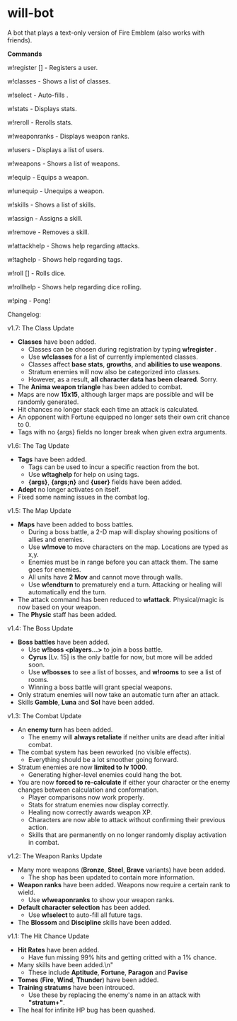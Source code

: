 # will-bot

A bot that plays a text-only version of Fire Emblem (also works with friends). 

**Commands**

w!register <username> [<class>] - Registers a user.
    
w!classes - Shows a list of classes.

w!select <user> - Auto-fills <user>.
    
w!stats <user> - Displays stats.
    
w!reroll <user> - Rerolls stats.
    
w!weaponranks <user> - Displays weapon ranks.
    
w!users - Displays a list of users.

w!weapons - Shows a list of weapons.

w!equip <user> <weapon> - Equips a weapon.
    
w!unequip <user> - Unequips a weapon.
    
w!skills - Shows a list of skills.

w!assign <user> <skill> - Assigns a skill.

w!remove <user> - Removes a skill.

w!attackhelp - Shows help regarding attacks.

w!taghelp - Shows help regarding tags.

w!roll [<dice>] - Rolls dice.

w!rollhelp - Shows help regarding dice rolling.

w!ping - Pong!

Changelog:

v1.7: The Class Update
- **Classes** have been added.
    - Classes can be chosen during registration by typing **w!register <username> <class>**.
    - Use **w!classes** for a list of currently implemented classes.
    - Classes affect **base stats**, **growths**, and **abilities to use weapons**.
    - Stratum enemies will now also be categorized into classes.
    - However, as a result, **all character data has been cleared**. Sorry.
- The **Anima weapon triangle** has been added to combat.
- Maps are now **15x15**, although larger maps are possible and will be randomly generated.
- Hit chances no longer stack each time an attack is calculated.
- An opponent with Fortune equipped no longer sets their own crit chance to 0.
- Tags with no {args} fields no longer break when given extra arguments.

v1.6: The Tag Update
- **Tags** have been added.
    - Tags can be used to incur a specific reaction from the bot.
    - Use **w!taghelp** for help on using tags.
    - **{args}**, **{args;n}** and **{user}** fields have been added.
- **Adept** no longer activates on itself.
- Fixed some naming issues in the combat log.

v1.5: The Map Update
- **Maps** have been added to boss battles.
    - During a boss battle, a 2-D map will display showing positions of allies and enemies.
    - Use **w!move <user> <location>** to move characters on the map. Locations are typed as x,y.
    - Enemies must be in range before you can attack them. The same goes for enemies.
    - All units have **2 Mov** and cannot move through walls.
    - Use **w!endturn <user>** to prematurely end a turn. Attacking or healing will automatically end the turn.
- The attack command has been reduced to **w!attack**. Physical/magic is now based on your weapon.
- The **Physic** staff has been added.

v1.4: The Boss Update
  - **Boss battles** have been added.
    - Use **w!boss <bossname> <players...>** to join a boss battle.
    - **Cyrus** [Lv. 15] is the only battle for now, but more will be added soon.
    - Use **w!bosses** to see a list of bosses, and **w!rooms** to see a list of rooms.
    - Winning a boss battle will grant special weapons.
  - Only stratum enemies will now take an automatic turn after an attack.
  - Skills **Gamble**, **Luna** and **Sol** have been added.
  
v1.3: The Combat Update
  - An **enemy turn** has been added.
    - The enemy will **always retaliate** if neither units are dead after initial combat.
  - The combat system has been reworked (no visible effects).
    - Everything should be a lot smoother going forward.
  - Stratum enemies are now **limited to lv 1000**.
    - Generating higher-level enemies could hang the bot.
- You are now **forced to re-calculate** if either your character or the enemy changes between calculation and conformation.
  - Player comparisons now work properly.
  - Stats for stratum enemies now display correctly.
  - Healing now correctly awards weapon XP.
  - Characters are now able to attack without confirming their previous action.
  - Skills that are permanently on no longer randomly display activation in combat.
  
v1.2: The Weapon Ranks Update
  - Many more weapons (**Bronze**, **Steel**, **Brave** variants) have been added.
    - The shop has been updated to contain more information.
  - **Weapon ranks** have been added. Weapons now require a certain rank to wield.
    - Use **w!weaponranks** to show your weapon ranks.
  - **Default character selection** has been added.
    - Use **w!select <user>** to auto-fill all future <user> tags.
  - The **Blossom** and **Discipline** skills have been added.
  
v1.1: The Hit Chance Update
  - **Hit Rates** have been added.
    - Have fun missing 99% hits and getting critted with a 1% chance.
  - Many skills have been added.\n"
    - These include **Aptitude**, **Fortune**, **Paragon** and **Pavise**
  - **Tomes** (**Fire**, **Wind**, **Thunder**) have been added.
  - **Training stratums** have been introuced.
    - Use these by replacing the enemy's name in an attack with **\"stratum+<level>\"**.
  - The heal for infinite HP bug has been quashed.
